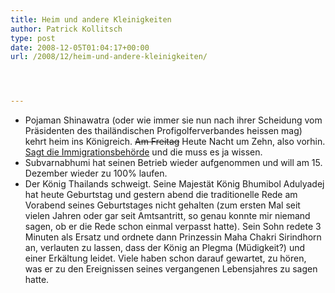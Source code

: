 ```yaml
---
title: Heim und andere Kleinigkeiten
author: Patrick Kollitsch
type: post
date: 2008-12-05T01:04:17+00:00
url: /2008/12/heim-und-andere-kleinigkeiten/




---
```

  * Pojaman Shinawatra (oder wie immer sie nun nach ihrer Scheidung vom Präsidenten des thailändischen Profigolferverbandes heissen mag) kehrt heim ins Königreich. <del>Am Freitag</del> Heute Nacht um Zehn, also vorhin. [Sagt die Immigrationsbehörde][1] und die muss es ja wissen.
  * Subvarnabhumi hat seinen Betrieb wieder aufgenommen und will am 15. Dezember wieder zu 100% laufen.
  * Der König Thailands schweigt. Seine Majestät König Bhumibol Adulyadej hat heute Geburtstag und gestern abend die traditionelle Rede am Vorabend seines Geburtstages nicht gehalten (zum ersten Mal seit vielen Jahren oder gar seit Amtsantritt, so genau konnte mir niemand sagen, ob er die Rede schon einmal verpasst hatte). Sein Sohn redete 3 Minuten als Ersatz und ordnete dann Prinzessin Maha Chakri Sirindhorn an, verlauten zu lassen, dass der König an Plegma (Müdigkeit?) und einer Erkältung leidet. Viele haben schon darauf gewartet, zu hören, was er zu den Ereignissen seines vergangenen Lebensjahres zu sagen hatte.

 [1]: http://www.nationmultimedia.com/breakingnews/read.php?newsid=30090309

